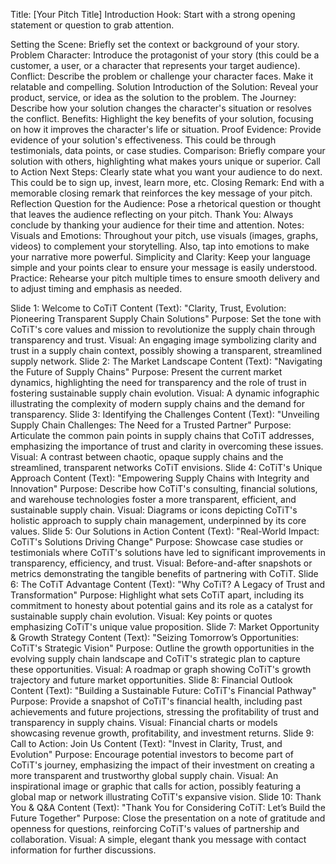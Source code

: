 Title: [Your Pitch Title]
Introduction
Hook: Start with a strong opening statement or question to grab attention.




Setting the Scene: Briefly set the context or background of your story.
Problem
Character: Introduce the protagonist of your story (this could be a customer, a user, or a character that represents your target audience).
Conflict: Describe the problem or challenge your character faces. Make it relatable and compelling.
Solution
Introduction of the Solution: Reveal your product, service, or idea as the solution to the problem.
The Journey: Describe how your solution changes the character's situation or resolves the conflict.
Benefits: Highlight the key benefits of your solution, focusing on how it improves the character's life or situation.
Proof
Evidence: Provide evidence of your solution's effectiveness. This could be through testimonials, data points, or case studies.
Comparison: Briefly compare your solution with others, highlighting what makes yours unique or superior.
Call to Action
Next Steps: Clearly state what you want your audience to do next. This could be to sign up, invest, learn more, etc.
Closing Remark: End with a memorable closing remark that reinforces the key message of your pitch.
Reflection
Question for the Audience: Pose a rhetorical question or thought that leaves the audience reflecting on your pitch.
Thank You: Always conclude by thanking your audience for their time and attention.
Notes:
Visuals and Emotions: Throughout your pitch, use visuals (images, graphs, videos) to complement your storytelling. Also, tap into emotions to make your narrative more powerful.
Simplicity and Clarity: Keep your language simple and your points clear to ensure your message is easily understood.
Practice: Rehearse your pitch multiple times to ensure smooth delivery and to adjust timing and emphasis as needed.




Slide 1: Welcome to CoTiT
Content (Text): "Clarity, Trust, Evolution: Pioneering Transparent Supply Chain Solutions"
Purpose: Set the tone with CoTiT's core values and mission to revolutionize the supply chain through transparency and trust.
Visual: An engaging image symbolizing clarity and trust in a supply chain context, possibly showing a transparent, streamlined supply network.
Slide 2: The Market Landscape
Content (Text): "Navigating the Future of Supply Chains"
Purpose: Present the current market dynamics, highlighting the need for transparency and the role of trust in fostering sustainable supply chain evolution.
Visual: A dynamic infographic illustrating the complexity of modern supply chains and the demand for transparency.
Slide 3: Identifying the Challenges
Content (Text): "Unveiling Supply Chain Challenges: The Need for a Trusted Partner"
Purpose: Articulate the common pain points in supply chains that CoTiT addresses, emphasizing the importance of trust and clarity in overcoming these issues.
Visual: A contrast between chaotic, opaque supply chains and the streamlined, transparent networks CoTiT envisions.
Slide 4: CoTiT's Unique Approach
Content (Text): "Empowering Supply Chains with Integrity and Innovation"
Purpose: Describe how CoTiT's consulting, financial solutions, and warehouse technologies foster a more transparent, efficient, and sustainable supply chain.
Visual: Diagrams or icons depicting CoTiT's holistic approach to supply chain management, underpinned by its core values.
Slide 5: Our Solutions in Action
Content (Text): "Real-World Impact: CoTiT's Solutions Driving Change"
Purpose: Showcase case studies or testimonials where CoTiT's solutions have led to significant improvements in transparency, efficiency, and trust.
Visual: Before-and-after snapshots or metrics demonstrating the tangible benefits of partnering with CoTiT.
Slide 6: The CoTiT Advantage
Content (Text): "Why CoTiT? A Legacy of Trust and Transformation"
Purpose: Highlight what sets CoTiT apart, including its commitment to honesty about potential gains and its role as a catalyst for sustainable supply chain evolution.
Visual: Key points or quotes emphasizing CoTiT's unique value proposition.
Slide 7: Market Opportunity & Growth Strategy
Content (Text): "Seizing Tomorrow’s Opportunities: CoTiT's Strategic Vision"
Purpose: Outline the growth opportunities in the evolving supply chain landscape and CoTiT's strategic plan to capture these opportunities.
Visual: A roadmap or graph showing CoTiT's growth trajectory and future market opportunities.
Slide 8: Financial Outlook
Content (Text): "Building a Sustainable Future: CoTiT's Financial Pathway"
Purpose: Provide a snapshot of CoTiT's financial health, including past achievements and future projections, stressing the profitability of trust and transparency in supply chains.
Visual: Financial charts or models showcasing revenue growth, profitability, and investment returns.
Slide 9: Call to Action: Join Us
Content (Text): "Invest in Clarity, Trust, and Evolution"
Purpose: Encourage potential investors to become part of CoTiT's journey, emphasizing the impact of their investment on creating a more transparent and trustworthy global supply chain.
Visual: An inspirational image or graphic that calls for action, possibly featuring a global map or network illustrating CoTiT's expansive vision.
Slide 10: Thank You & Q&A
Content (Text): "Thank You for Considering CoTiT: Let’s Build the Future Together"
Purpose: Close the presentation on a note of gratitude and openness for questions, reinforcing CoTiT's values of partnership and collaboration.
Visual: A simple, elegant thank you message with contact information for further discussions.